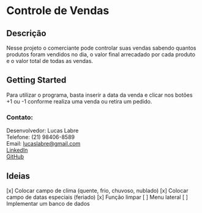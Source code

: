 # Controle de Vendas

## Descrição

Nesse projeto o comerciante pode controlar suas vendas sabendo quantos
produtos foram vendidos no dia, o valor final arrecadado por cada produto
e o valor total de todas as vendas.

## Getting Started

Para utilizar o programa, basta inserir a data da venda e clicar
nos botões +1 ou -1 conforme realiza uma venda ou retira um pedido.

### Contato:

Desenvolvedor: Lucas Labre \
Telefone: (21) 98406-8589 \
Email: lucaslabre@gmail.com \
[LinkedIn](https://www.linkedin.com/in/lucas-labre-de-melo/) \
[GitHub](https://github.com/lucaslabre)

## Ideias

[x] Colocar campo de clima (quente, frio, chuvoso, nublado)
[x] Colocar campo de datas especiais (feriado)
[x] Função limpar
[ ] Menu lateral
[ ] Implementar um banco de dados